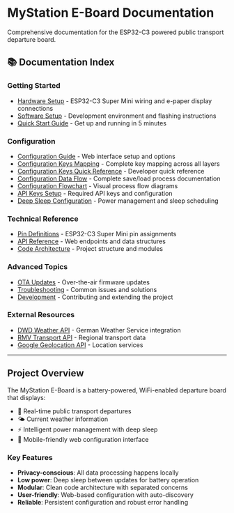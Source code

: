 # MyStation E-Board Documentation

Comprehensive documentation for the ESP32-C3 powered public transport departure board.

## 📚 Documentation Index

### Getting Started
- [Hardware Setup](./hardware-setup.md) - ESP32-C3 Super Mini wiring and e-paper display connections
- [Software Setup](./software-setup.md) - Development environment and flashing instructions
- [Quick Start Guide](./quick-start.md) - Get up and running in 5 minutes

### Configuration
- [Configuration Guide](./configuration.md) - Web interface setup and options
- [Configuration Keys Mapping](./configuration-keys-mapping.md) - Complete key mapping across all layers
- [Configuration Keys Quick Reference](./configuration-keys-quick-reference.md) - Developer quick reference
- [Configuration Data Flow](./configuration-data-flow.md) - Complete save/load process documentation
- [Configuration Flowchart](./configuration-flowchart.md) - Visual process flow diagrams
- [API Keys Setup](./api-keys.md) - Required API keys and configuration
- [Deep Sleep Configuration](./deep-sleep.md) - Power management and sleep scheduling

### Technical Reference
- [Pin Definitions](./pin-definitions.md) - ESP32-C3 Super Mini pin assignments
- [API Reference](./api-reference.md) - Web endpoints and data structures
- [Code Architecture](./architecture.md) - Project structure and modules

### Advanced Topics
- [OTA Updates](./ota-updates.md) - Over-the-air firmware updates
- [Troubleshooting](./troubleshooting.md) - Common issues and solutions
- [Development](./development.md) - Contributing and extending the project

### External Resources
- [DWD Weather API](./external-apis.md#dwd-weather-api) - German Weather Service integration
- [RMV Transport API](./external-apis.md#rmv-transport-api) - Regional transport data
- [Google Geolocation API](./external-apis.md#google-api) - Location services

---

## Project Overview

The MyStation E-Board is a battery-powered, WiFi-enabled departure board that displays:
- 🚌 Real-time public transport departures
- 🌤️ Current weather information
- ⚡ Intelligent power management with deep sleep
- 📱 Mobile-friendly web configuration interface

### Key Features
- **Privacy-conscious**: All data processing happens locally
- **Low power**: Deep sleep between updates for battery operation
- **Modular**: Clean code architecture with separated concerns
- **User-friendly**: Web-based configuration with auto-discovery
- **Reliable**: Persistent configuration and robust error handling
